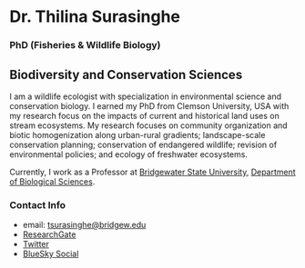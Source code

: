 # Dr. Thilina Surasinghe
### PhD (Fisheries & Wildlife Biology) 
## Biodiversity and Conservation Sciences

I am a wildlife ecologist with specialization in environmental science and conservation biology. I earned my PhD from Clemson University, USA with my research focus on the impacts of current and historical land uses on stream ecosystems. 
My research focuses on community organization and biotic homogenization along urban-rural gradients; landscape-scale conservation planning; conservation of endangered wildlife; revision of environmental policies; and ecology of freshwater ecosystems.

Currently, I work as a Professor at [Bridgewater State University](https://www.bridgew.edu/), [Department of Biological Sciences](https://www.bridgew.edu/department/biological-sciences).

### Contact Info
* email: tsurasinghe@bridgew.edu
* [ResearchGate](https://www.researchgate.net/profile/Thilina-Surasinghe-2)
* [Twitter](https://x.com/ThilinaSurasin1)
* [BlueSky Social](https://bsky.app/profile/thilinawildlife.bsky.social)
